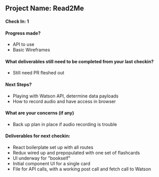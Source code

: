 ## Project Name: Read2Me

#### Check In: 1

#### Progress made?

- API to use
- Basic Wireframes

#### What deliverables still need to be completed from your last checkin?

- Still need PR fleshed out

#### Next Steps?

- Playing with Watson API, determine data payloads
- How to record audio and have access in browser

#### What are your concerns (if any)

- Back up plan in place if audio recording is trouble

#### Deliverables for next checkin:

- React boilerplate set up with all routes
- Redux wired up and prepopulated with one set of flashcards
- UI underway for "bookself"
- Initial component UI for a single card
- File for API calls, with a working post call and fetch call to Watson
